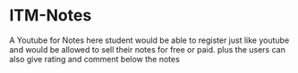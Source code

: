 # ITM-Notes
A Youtube for Notes
here student would be able to register just like youtube and would be allowed to sell their notes for free or paid.
plus the users can also give rating and comment below the notes
